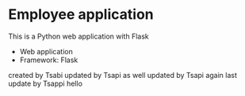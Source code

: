 # Employee application

This is a Python web application with Flask

* Web application
* Framework: Flask


created by Tsabi
updated by Tsapi as well
updated by Tsapi again
last update by Tsappi hello
